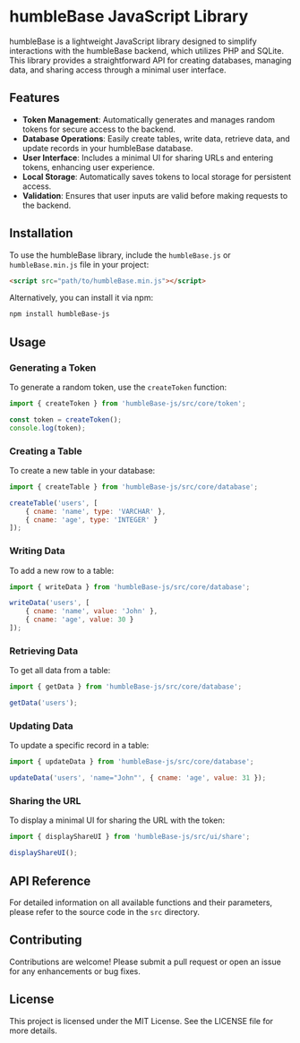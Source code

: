 # humbleBase JavaScript Library

humbleBase is a lightweight JavaScript library designed to simplify interactions with the humbleBase backend, which utilizes PHP and SQLite. This library provides a straightforward API for creating databases, managing data, and sharing access through a minimal user interface.

## Features

- **Token Management**: Automatically generates and manages random tokens for secure access to the backend.
- **Database Operations**: Easily create tables, write data, retrieve data, and update records in your humbleBase database.
- **User Interface**: Includes a minimal UI for sharing URLs and entering tokens, enhancing user experience.
- **Local Storage**: Automatically saves tokens to local storage for persistent access.
- **Validation**: Ensures that user inputs are valid before making requests to the backend.

## Installation

To use the humbleBase library, include the `humbleBase.js` or `humbleBase.min.js` file in your project:

```html
<script src="path/to/humbleBase.min.js"></script>
```

Alternatively, you can install it via npm:

```bash
npm install humbleBase-js
```

## Usage

### Generating a Token

To generate a random token, use the `createToken` function:

```javascript
import { createToken } from 'humbleBase-js/src/core/token';

const token = createToken();
console.log(token);
```

### Creating a Table

To create a new table in your database:

```javascript
import { createTable } from 'humbleBase-js/src/core/database';

createTable('users', [
    { cname: 'name', type: 'VARCHAR' },
    { cname: 'age', type: 'INTEGER' }
]);
```

### Writing Data

To add a new row to a table:

```javascript
import { writeData } from 'humbleBase-js/src/core/database';

writeData('users', [
    { cname: 'name', value: 'John' },
    { cname: 'age', value: 30 }
]);
```

### Retrieving Data

To get all data from a table:

```javascript
import { getData } from 'humbleBase-js/src/core/database';

getData('users');
```

### Updating Data

To update a specific record in a table:

```javascript
import { updateData } from 'humbleBase-js/src/core/database';

updateData('users', 'name="John"', { cname: 'age', value: 31 });
```

### Sharing the URL

To display a minimal UI for sharing the URL with the token:

```javascript
import { displayShareUI } from 'humbleBase-js/src/ui/share';

displayShareUI();
```

## API Reference

For detailed information on all available functions and their parameters, please refer to the source code in the `src` directory.

## Contributing

Contributions are welcome! Please submit a pull request or open an issue for any enhancements or bug fixes.

## License

This project is licensed under the MIT License. See the LICENSE file for more details.
